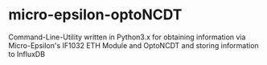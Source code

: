 # micro-epsilon-optoNCDT

Command-Line-Utility written in Python3.x for obtaining information via Micro-Epsilon's IF1032 ETH Module and OptoNCDT and storing information to InfluxDB